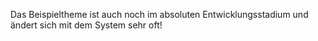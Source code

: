 Das Beispieltheme ist auch noch im absoluten Entwicklungsstadium und ändert sich mit dem System sehr oft!
